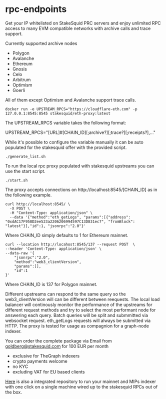 # rpc-endpoints

Get your IP whitelisted on StakeSquid PRC servers and enjoy unlimited RPC access to many EVM compatible networks with archive calls and trace support.

Currently supported archive nodes
* Polygon
* Avalanche
* Ethereum
* Gnosis
* Celo
* Arbitrum
* Optimism
* Goerli

All of them except Optimism and Avalanche support trace calls.

```
docker run -e UPSTREAM_RPCS="https://cloudflare-eth.com" -p 127.0.0.1:8545:8545 stakesquid/eth-proxy:latest
```

The UPSTREAM_RPCS variable takes the following format:

UPSTREAM_RPCS="[URL]#[CHAIN_ID][;archive?][;trace?][;receipts?],..."

While it's possible to configure the variable manually it can be auto populated for the stakesquid offer with the provided script.

```
./generate_list.sh
```


To run the local rpc proxy populated with stakesquid upstreams you can use the start script.

```
./start.sh
```

The proxy accepts connections on http://localhost:8545/[CHAIN_ID] as in the following example.

```
curl http://localhost:8545/ \
  -X POST \
  -H "Content-Type: application/json" \
  --data '{"method":"eth_getLogs", "params":[{"address": "0xdAC17F958D2ee523a2206206994597C13D831ec7", "fromBlock": "latest"}],"id":1, "jsonrpc":"2.0"}'
```

Where CHAIN_ID simply defaults to 1 for Ethereum mainnet.

```
curl --location http://locahost:8545/137 --request POST  \
--header 'Content-Type: application/json' \
--data-raw '{
	"jsonrpc":"2.0",
	"method":"web3_clientVersion",
	"params":[],
	"id":1
}'
```

Where CHAIN_ID is 137 for Polygon mainnet. 

Different upstreams can respond to the same query so the web3_clientVersion will can be different between reequests. The local load balancer will continously monitor the performance of the upstreams for different request methods and try to select the most performant node for answering each query. Batch queries will be split and submmitted via websocket request. eth_getLogs requests will always be submitted via HTTP. The proxy is tested for usage as compagnion for a graph-node indexer.


You can order the complete package via Email from goldberg@stakesquid.com for 100 EUR per month 
* exclusive for TheGraph indexers
* crypto payments welcome 
* no KYC 
* excluding VAT for EU based clients


[Here](https://www.bash-st.art) is also a integrated repository to run your mainnet and MIPs indexer with one click on a single machine wired up to the stakesquid RPCs out of the box.
